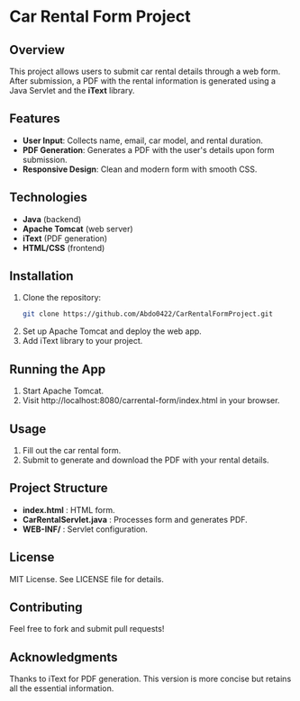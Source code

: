 # Car Rental Form Project

## Overview

This project allows users to submit car rental details through a web form. After submission, a PDF with the rental information is generated using a Java Servlet and the **iText** library.

## Features

- **User Input**: Collects name, email, car model, and rental duration.
- **PDF Generation**: Generates a PDF with the user's details upon form submission.
- **Responsive Design**: Clean and modern form with smooth CSS.

## Technologies

- **Java** (backend)
- **Apache Tomcat** (web server)
- **iText** (PDF generation)
- **HTML/CSS** (frontend)

## Installation

1. Clone the repository:
   ```bash
   git clone https://github.com/Abdo0422/CarRentalFormProject.git
2. Set up Apache Tomcat and deploy the web app.
3. Add iText library to your project.

## Running the App

1. Start Apache Tomcat.
2. Visit http://localhost:8080/carrental-form/index.html in your browser.

## Usage

1. Fill out the car rental form.
2. Submit to generate and download the PDF with your rental details.

## Project Structure

- **index.html** : HTML form.
- **CarRentalServlet.java** : Processes form and generates PDF.
- **WEB-INF/** : Servlet configuration.

## License

MIT License. See LICENSE file for details.

## Contributing

Feel free to fork and submit pull requests!

## Acknowledgments

Thanks to iText for PDF generation.
This version is more concise but retains all the essential information.

